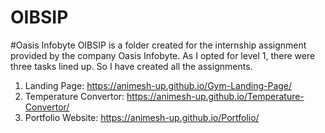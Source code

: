 # OIBSIP
#Oasis Infobyte 
OIBSIP is a folder created for the internship assignment provided by the company Oasis Infobyte. As I opted for level 1, there 
were three tasks lined up. So I have created all the assignments.
1) Landing Page: https://animesh-up.github.io/Gym-Landing-Page/
2) Temperature Convertor: https://animesh-up.github.io/Temperature-Convertor/
3) Portfolio Website: https://animesh-up.github.io/Portfolio/
